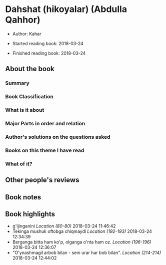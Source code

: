 # Dahshat (hikoyalar) (Abdulla Qahhor)
* Author: Kahar
* Started reading book: 2018-03-24

* Finished reading book: 2018-03-24


## About the book

### Summary

### Book Classification

### What is it about

### Major Parts in order and relation

### Author's solutions on the questions asked

### Books on this theme I have read

### What of it?

## Other people's reviews

## Book notes


## Book highlights

* g'ijinganini *Location (80-80)* 2018-03-24 11:46:42
* Tekinga mushuk oftobga chiqmaydi *Location (192-193)* 2018-03-24 12:34:39
* Berganga bitta ham ko'p, olganga o'nta ham oz. *Location (196-196)* 2018-03-24 12:36:07
* "O'ynashmagil arbob bilan - seni urar har bob bilan". *Location (214-214)* 2018-03-24 12:44:02

